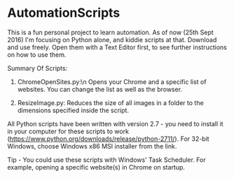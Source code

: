 # AutomationScripts

This is a fun personal project to learn automation. As of now (25th Sept 2016) I'm focusing on Python alone, and kiddie scripts at that.
Download and use freely. Open them with a Text Editor first, to see further instructions on how to use them.

Summary Of Scripts:
  1. ChromeOpenSites.py:\n
      Opens your Chrome and a specific list of websites. You can change the list as well as the browser.
      
  2. ResizeImage.py:
      Reduces the size of all images in a folder to the dimensions specified inside the script.

All Python scripts have been written with version 2.7 - you need to install it in your computer for these scripts to work (https://www.python.org/downloads/release/python-2711/). For 32-bit Windows, choose Windows x86 MSI installer from the link.


Tip - You could use these scripts with Windows' Task Scheduler. For example, opening a specific website(s) in Chrome on startup.

